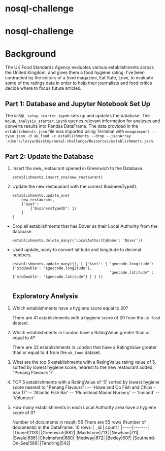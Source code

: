 # nosql-challenge

# nosql-challenge

# Background 

The UK Food Standards Agency evaluates various establishments across the United Kingdom, and gives them a food hygiene rating. I've been contracted by the editors of a food magazine, Eat Safe, Love, to evaluate some of the ratings data in order to help their journalists and food critics decide where to focus future articles.

##  Part 1: Database and Jupyter Notebook Set Up

The `NoSQL_setup_starter.ipynb` sets up and updates the database. The `NoSQL_analysis_starter.ipynb` queries relevant information for analyses and converts results into Pandas DataFrame. The data provided in the `establishments.json` file was imported using Terminal with `mongoimport --type json -d uk_food -c establishments --drop --jsonArray '/Users/lesya/Desktop/nosql-challenge/Resources/establishments.json`. 

##  Part 2: Update the Database

1.  Insert the new_restaurant opened in Greenwich to the Database.
    ```
    establishments.insert_one(new_restaurant)
    ```
    
2.  Update the new restauarant with the correct BusineesTypeID.
    ```
    establishments.update_one(
        new_restaurant, 
        {'$set': 
            {'BusinessTypeID': 1}
        }
    )
    ```
    
* Drop all establishments that has Dover as their Local Authority from the database. 
    ```
    establishments.delete_many({'LocalAuthorityName': 'Dover'})
    ```
    
* Used update_many to convert latitude and longitude to decimal numbers.
    ```
    establishments.update_many({}, [ {'$set': { 'geocode.longitude': {'$toDouble': "$geocode.longitude"},
                                                "geocode.latitude" : {'$toDouble': "$geocode.latitude"} } } ])
                      
    ```

    ## Exploratory Analysis
1. Which establishments have a hygiene score equal to 20?
   
   There are 41 establishments with a hygiene score of 20 from the `uk_food` dataset.
   
2. Which establishments in London have a RatingValue greater than or equal to 4?

    There are 33 establishments in London that have a RatingValue greater than or equal to 4 from the `uk_food` dataset.

3. What are the top 5 establishments with a RatingValue rating value of 5, sorted by lowest hygiene score, nearest to the new restaurant added, "Penang Flavours"?
4. 
   TOP 5 establishments with a RatingValue of '5' sorted by lowest hygiene score nearest to "Penang Flavours": 
   -- 'Howe and Co Fish and Chips - Van 17'
   -- 'Atlantic Fish Bar'
   -- 'Plumstead Manor Nursery'
   -- 'Iceland'
   -- 'Volunteer'
   
   
5. How many establishments in each Local Authority area have a hygiene score of 0?
   
   Number of documents in result:  55
   There are 55 rows (Number of documents) in the DataFrame. 10 rows: 
    | _id | count |
    |-----|-------|
    |Thanet|1130|
    |Greenwich|882|
    |Maidstone|713|
    |Newham|711|
    |Swale|686|
    |Chelmsford|680|
    |Medway|672|
    |Bexley|607|
    |Southend-On-Sea|586|
    |Tendring|542|
